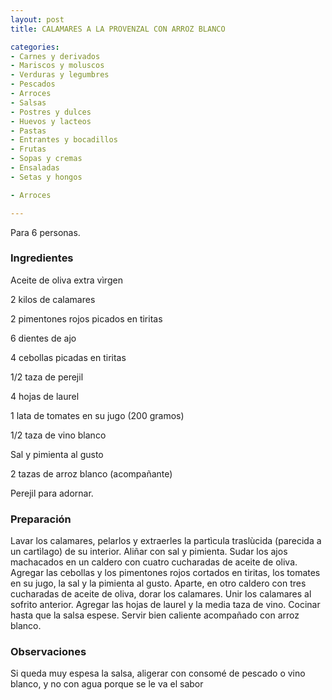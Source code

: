 ```yaml
---
layout: post
title: CALAMARES A LA PROVENZAL CON ARROZ BLANCO

categories:
- Carnes y derivados
- Mariscos y moluscos
- Verduras y legumbres
- Pescados
- Arroces
- Salsas
- Postres y dulces
- Huevos y lacteos
- Pastas
- Entrantes y bocadillos
- Frutas
- Sopas y cremas
- Ensaladas
- Setas y hongos

- Arroces

---
```


Para 6 personas.

<h3>Ingredientes</h3>

Aceite de oliva extra v&igrave;rgen

2 kilos de calamares

2 pimentones rojos picados en tiritas

6 dientes de ajo

4 cebollas picadas en tiritas

1/2 taza de perejil

4 hojas de laurel

1 lata de tomates en su jugo (200 gramos)

1/2 taza de vino blanco

Sal y pimienta al gusto

2 tazas de arroz blanco (acompañante)

Perejil para adornar.

<h3>Preparación</h3>

Lavar los calamares, pelarlos y extraerles la part&igrave;cula trasl&ugrave;cida (parecida a un cart&igrave;lago) de su interior. Aliñar con sal y pimienta. Sudar los ajos machacados en un caldero con cuatro cucharadas de aceite de oliva. Agregar las cebollas y los pimentones rojos cortados en tiritas, los tomates en su jugo, la sal y la pimienta al gusto. Aparte, en otro caldero con tres cucharadas de aceite de oliva, dorar los calamares. Unir los calamares al sofrito anterior. Agregar las hojas de laurel y la media taza de vino. Cocinar hasta que la salsa espese. Servir bien caliente acompañado con arroz blanco.

<h3>Observaciones</h3>

Si queda muy espesa la salsa, aligerar con consomé de pescado o vino blanco, y no con agua porque se le va el sabor

